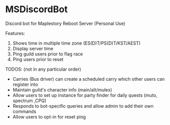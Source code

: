 # MSDiscordBot
Discord bot for Maplestory Reboot Server (Personal Use)


Features:
1) Shows time in multiple time zone (ES(D)T/PS(D)T/KST/AEST)
2) Display server time
3) Ping guild users prior to flag race
4) Ping users prior to reset



TODOS: (not in any particular order)
- Carries (Bus driver) can create a scheduled carry which other users can register into
- Maintain guild's character info (main/alt/mules)
- Allow users to set up instance for party finder for daily quests (muto, spectrum ,CPQ)
- Responds to bot-specific queries and allow admin to add their own commands
- Allow users to opt-in for reset ping
